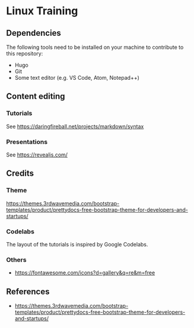 # Linux Training

## Dependencies

The following tools need to be installed on your machine to contribute to this repository:

- Hugo
- Git
- Some text editor (e.g. VS Code, Atom, Notepad++)

## Content editing

### Tutorials

See https://daringfireball.net/projects/markdown/syntax

### Presentations

See https://revealjs.com/

## Credits

### Theme

https://themes.3rdwavemedia.com/bootstrap-templates/product/prettydocs-free-bootstrap-theme-for-developers-and-startups/

### Codelabs

The layout of the tutorials is inspired by Google Codelabs.


### Others

- https://fontawesome.com/icons?d=gallery&q=re&m=free


## References

- https://themes.3rdwavemedia.com/bootstrap-templates/product/prettydocs-free-bootstrap-theme-for-developers-and-startups/
